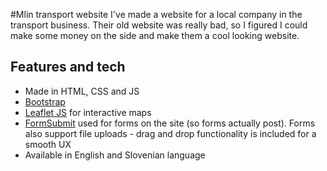 #Mlin transport website
I've made a website for a local company in the transport business. Their old website was really bad, so I figured I could make some money on the side and make them a cool looking website.

## Features and tech
- Made in HTML, CSS and JS
- [Bootstrap](https://getbootstrap.com/)
- [Leaflet JS](https://leafletjs.com/) for interactive maps
- [FormSubmit](https://www.formsubmit.co) used for forms on the site (so forms actually post). Forms also support file uploads - drag and drop functionality is included for a smooth UX
- Available in English and Slovenian language
